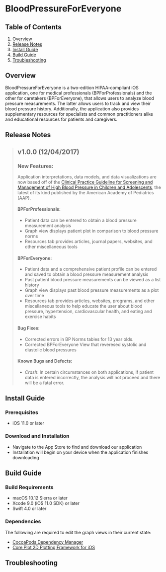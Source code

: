 BloodPressureForEveryone
========================

## Table of Contents

1. [Overview](#overview)
2. [Release Notes](#release-notes)
3. [Install Guide](#install-guide)
4. [Build Guide](#build-guide)
5. [Troubleshooting](#troubleshooting)

## Overview

BloodPressureForEveryone is a two-edition HIPAA-compliant iOS application, one for medical professionals (BPForProfessionals) and the other for caretakers (BPForEveryone), that allows users to analyze blood pressure measurements. The latter allows users to track and view their blood pressure history. Additionally, the application also provides supplementary resources for specialists and common practitioners alike and educational resources for patients and caregivers.

## Release Notes
> ## v1.0.0 (12/04/2017)
> 
> ### New Features:
> Application interpretations, data models, and data visualizations are now based off of the [Clinical Practice Guideline for Screening and Management of High Blood Pressure in Children and Adolescents](http://pediatrics.aappublications.org/content/early/2017/08/21/peds.2017-1904), the latest of its kind published by the American Academy of Pediatrics (AAP).
> 
> #### BPForProfessionals:
> - Patient data can be entered to obtain a blood pressure measurement analysis
> - Graph view displays patient plot in comparison to blood pressure norms
> - Resources tab provides articles, journal papers, websites, and other miscellaneous tools
>
> #### BPForEveryone:
> - Patient data and a comprehensive patient profile can be entered and saved to obtain a blood pressure measurement analysis
> - Past patient blood pressure measurements can be viewed as a list history
> - Graph view displays past blood pressure measurements as a plot over time
> - Resources tab provides articles, websites, programs, and other miscellaneous tools to help educate the user about blood pressure, hypertension, cardiovascular health, and eating and exercise habits
>
> #### Bug Fixes:
> - Corrected errors in BP Norms tables for 13 year olds.
> - Corrected BPForEveryone View that reveresed systolic and diastolic blood pressures
>
> #### Known Bugs and Defects:
> - *Crash*: In certain circumstances on both applications, if patient data is entered incorrectly, the analysis will not proceed and there will be a fatal error.

## Install Guide

### Prerequisites
- iOS 11.0 or later

### Download and Installation
- Navigate to the App Store to find and download our application
- Installation will begin on your device when the application finishes downloading

## Build Guide

### Build Requirements
- macOS 10.12 Sierra or later
- Xcode 9.0 (iOS 11.0 SDK) or later
- Swift 4.0 or later

### Dependencies
The following are required to edit the graph views in their current state:
- [CocoaPods Dependency Manager](https://cocoapods.org/)
- [Core Plot 2D Plotting Framework for iOS](https://github.com/core-plot/core-plot)

## Troubleshooting
